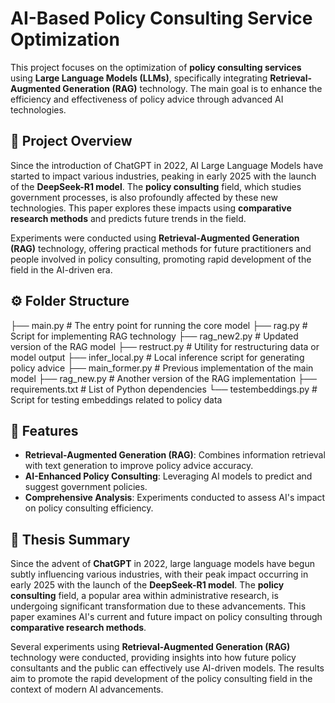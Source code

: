 # AI-Based Policy Consulting Service Optimization

This project focuses on the optimization of **policy consulting services** using **Large Language Models (LLMs)**, specifically integrating **Retrieval-Augmented Generation (RAG)** technology. The main goal is to enhance the efficiency and effectiveness of policy advice through advanced AI technologies.

## 📘 Project Overview

Since the introduction of ChatGPT in 2022, AI Large Language Models have started to impact various industries, peaking in early 2025 with the launch of the **DeepSeek-R1 model**. The **policy consulting** field, which studies government processes, is also profoundly affected by these new technologies. This paper explores these impacts using **comparative research methods** and predicts future trends in the field.

Experiments were conducted using **Retrieval-Augmented Generation (RAG)** technology, offering practical methods for future practitioners and people involved in policy consulting, promoting rapid development of the field in the AI-driven era.

## ⚙️ Folder Structure


├── main.py # The entry point for running the core model
├── rag.py # Script for implementing RAG technology
├── rag_new2.py # Updated version of the RAG model
├── restruct.py # Utility for restructuring data or model output
├── infer_local.py # Local inference script for generating policy advice
├── main_former.py # Previous implementation of the main model
├── rag_new.py # Another version of the RAG implementation
├── requirements.txt # List of Python dependencies
└── testembeddings.py # Script for testing embeddings related to policy data



## 🚀 Features

- **Retrieval-Augmented Generation (RAG)**: Combines information retrieval with text generation to improve policy advice accuracy.
- **AI-Enhanced Policy Consulting**: Leveraging AI models to predict and suggest government policies.
- **Comprehensive Analysis**: Experiments conducted to assess AI's impact on policy consulting efficiency.

## 📄 Thesis Summary

Since the advent of **ChatGPT** in 2022, large language models have begun subtly influencing various industries, with their peak impact occurring in early 2025 with the launch of the **DeepSeek-R1 model**. The **policy consulting** field, a popular area within administrative research, is undergoing significant transformation due to these advancements. This paper examines AI's current and future impact on policy consulting through **comparative research methods**.

Several experiments using **Retrieval-Augmented Generation (RAG)** technology were conducted, providing insights into how future policy consultants and the public can effectively use AI-driven models. The results aim to promote the rapid development of the policy consulting field in the context of modern AI advancements.


